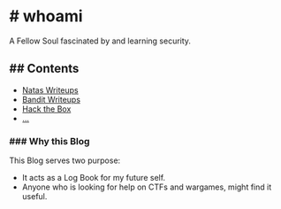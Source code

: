 # # whoami
A Fellow Soul fascinated by and learning security.


## ## Contents
- [Natas Writeups](./Natas/index.md)
- [Bandit Writeups](./Bandit/index.html)
- [Hack the Box](./HTB/index.html)
- [...](./README.md)

### ### Why this Blog
This Blog serves two purpose:
  - It acts as a Log Book for my future self.
  - Anyone who is looking for help on CTFs and wargames, might find it useful.
